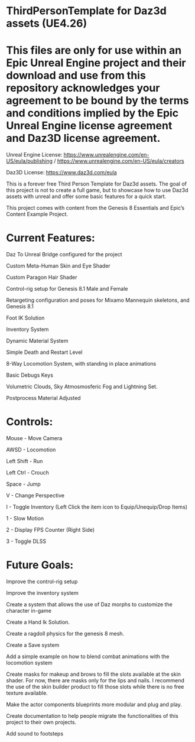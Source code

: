 # ThirdPersonTemplate for Daz3d assets (UE4.26)

# This files are only for use within an Epic Unreal Engine project and their download and use from this repository acknowledges your agreement to be bound by the terms and conditions implied by the Epic Unreal Engine license agreement and Daz3D license agreement.

Unreal Engine License: https://www.unrealengine.com/en-US/eula/publishing / https://www.unrealengine.com/en-US/eula/creators

Daz3D License: https://www.daz3d.com/eula

This is a forever free Third Person Template for Daz3d assets. The goal of this project is not to create a full game, but to showcase how to use Daz3d assets with unreal and offer some basic features for a quick start. 

This project comes with content from the Genesis 8 Essentials and Epic’s Content Example Project. 


# Current Features:

Daz To Unreal Bridge configured for the project

Custom Meta-Human Skin and Eye Shader

Custom Paragon Hair Shader

Control-rig setup for Genesis 8.1 Male and Female

Retargeting configuration and poses for Mixamo Mannequin skeletons, and Genesis 8.1

Foot IK Solution 

Inventory System

Dynamic Material System

Simple Death and Restart Level

8-Way Locomotion System, with standing in place animations

Basic Debugs Keys

Volumetric Clouds, Sky Atmosmosferic Fog and Lightning Set.

Postprocess Material Adjusted

# Controls:

Mouse - Move Camera

AWSD - Locomotion

Left Shift - Run

Left Ctrl - Crouch

Space - Jump

V - Change Perspective

I - Toggle Inventory (Left Click the item icon to Equip/Unequip/Drop Items)

1 - Slow Motion

2 - Display FPS Counter (Right Side)

3 - Toggle DLSS


# Future Goals:

Improve the control-rig setup

Improve the inventory system

Create a system that allows the use of Daz morphs to customize the character in-game

Create a Hand Ik Solution.

Create a ragdoll physics for the genesis 8 mesh.

Create a Save system

Add a simple example on how to blend combat animations with the locomotion system

Create masks for makeup and brows to fill the slots available at the skin shader. For now, there are masks only for the lips and nails. I recommend the use of the skin builder product to fill those slots while there is no free texture available.

Make the actor components blueprints more modular and plug and play.

Create documentation to help people migrate the functionalities of this project to their own projects.

Add sound to footsteps

